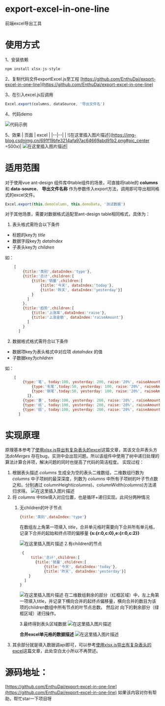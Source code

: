# export-excel-in-one-line
前端excel导出工具

# 使用方式
1、安装依赖

```javascript
npm install xlsx-js-style
```
2、复制代码文件exportExcel.js至工程
[https://github.com/EnthuDai/export-excel-in-one-line](https://github.com/EnthuDai/export-excel-in-one-line)

3、在引入excel.js后调用

```javascript
Excel.export(columns, dataSource, '导出文件名')
```

4、代码demo

![代码示例](https://img-blog.csdnimg.cn/d6e8011845724f6583a84d339509de23.jpeg#pic_center)


5、效果
| 页面 | excel |
|--|--|
| ![在这里插入图片描述](https://img-blog.csdnimg.cn/691f19bfe3214afa97ac64669abd91b2.png#pic_center =500x)| ![在这里插入图片描述](https://img-blog.csdnimg.cn/b8fad81a8d9e43d9bfe1a930991b4803.png#pic_center)|
# 适用范围
对于使用vue ant-design 组件库中table组件的场景，可直接将table的 __columns__ 和 __data-source__、 __导出文件名称__ 作为参数传入export方法，调用即可导出相同格式的excel文件。
```javascript
Excel.export(this.demoColumn, this.demoData, '测试数据')
```

对于其他场景，需要对数据格式适配至ant-design table相同格式，具体为：

 1. 表头格式需符合以下条件
  - 标题的key为 *title*
  - 数据字段key为 *dataIndex*
  - 子表头key为 *children*
  
   如：

```javascript
	[
        {title:'类别',dataIndex:'type'},
        {title:'总计',children:[
            {title:'销量',children:[
                {title:'今天', dataIndex:'today'},
                {title:'昨天', dataIndex:'yesterday'}]
            }
          ]
        },
        {title:'趋势',children:[
            {title:'上涨率',dataIndex:'raise'},
            {title:'上涨金额', dataIndex:'raiseAmount'}
          ]
        }
      ]
```

 2. 数据格式格式需符合以下条件
  - 数据项key为表头格式中对应项 *dataIndex* 的值
  - 子数据key为*children* 
  
   如：
   

```javascript
	[
        {type:'笔', today:100, yesterday: 200, raise:'20%', raiseAmount:20, children:[
            {type:'毛笔',today:50, yesterday: 100, raise:'20%', raiseAmount:10},
            {type:'钢笔',today:50, yesterday: 100, raise:'20%', raiseAmount:10}
          ]},
        {type:'墨', today:100, yesterday: 200, raise:'20%', raiseAmount:20},
        {type:'纸', today:100, yesterday: 200, raise:'20%', raiseAmount:20},
        {type:'砚', today:100, yesterday: 200, raise:'20%', raiseAmount:20},
      ]
```

# 实现原理
原理基本参考了[使用xlsx.js导出有复杂表头的excel](https://blog.csdn.net/seeflyliu/article/details/109476804)这篇文章，其该文合并表头方法*doMerges* 存在bug，实测中会出现问题。所以该组件中使用了树中递归处理的算法计算合并项，解决问题的同时也提高了代码的简洁程度。
 实现过程：
 1. 根据表头描述 *columns* 生成全为空的表头二维数组，二维数组行数为 *columns* 中子项树的最深深度，列数为 *columns* 中所有子项树的叶子节点数之和。分别通过 columnHeight(*columns*)、columnWidth(*columns*)方法递归求得。
 ![在这里插入图片描述](https://img-blog.csdnimg.cn/b4ed53790e254680978517acbd4cfd38.png#pic_left)
 2. 将 *columns* 中title填入对应位置，也是循环+递归实现。此间分两种情况
 	1. 无children的叶子节点 

		```javascript
		{title:'类别',dataIndex:'type'}
		```
		在数组左上角第一项填入 *title*，合并单元格时需要向下合并所有单元格，记录下合并的起始和终点项的偏移量 **{s:{r:0,c:0},e:{r:0,c:2}}**
		
		![在这里插入图片描述](https://img-blog.csdnimg.cn/c3203936c8364250944bf8a6b9ef20a9.png#pic_left)
		2.有children的节点
		

		```javascript
		 {
		     title:'总计',children:[
               {title:'销量',children:[
                   {title:'今天', dataIndex:'today'},
                   {title:'昨天', dataIndex:'yesterday'}]
            }
          ]
        }
		```
		![在这里插入图片描述](https://img-blog.csdnimg.cn/759c17fcc26d480a976d2d87b33109ae.png#pic_left)
		在二维数组剩余的部分（红框区域）中，左上角第一项填入title，并记录下横向合并的起终点偏移量，横向合并的数目为该项的children数组中所有节点的叶节点总数。
		然后对 向下的剩余部分（绿框区域）递归操作。

 		3.最终得到表头区域数据
			![在这里插入图片描述](https://img-blog.csdnimg.cn/36e001b9b6a440d89f5ecf01d88b133a.png#pic_left)
			
		
		**合并excel单元格的数据描述**
			![在这里插入图片描述](https://img-blog.csdnimg.cn/8242c038d0964a67bb63aa5636391d86.png#pic_left)
3. 其余部分就是填入数据调api即可，可以参考[使用xlsx.js导出有复杂表头的excel](https://blog.csdn.net/seeflyliu/article/details/109476804)这篇文章，此处空白太小所以不再赘述。

# 源码地址：
[https://github.com/EnthuDai/export-excel-in-one-line](https://github.com/EnthuDai/export-excel-in-one-line)
如果该内容对你有帮助，帮忙star一下项目呀
